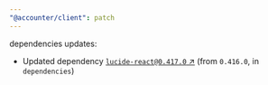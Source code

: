 ```yaml
---
"@accounter/client": patch
---
```

dependencies updates:
  - Updated dependency [`lucide-react@0.417.0` ↗︎](https://www.npmjs.com/package/lucide-react/v/0.417.0) (from `0.416.0`, in `dependencies`)
